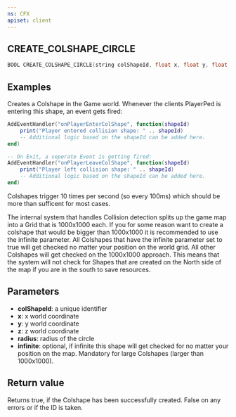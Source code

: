 ```yaml
---
ns: CFX
apiset: client
---
```

## CREATE_COLSHAPE_CIRCLE

```c
BOOL CREATE_COLSHAPE_CIRCLE(string colShapeId, float x, float y, float z, float radius, bool infinite = false);
```

## Examples

Creates a Colshape in the Game world. Whenever the clients PlayerPed is entering this shape, an event gets fired:

```lua
AddEventHandler("onPlayerEnterColShape", function(shapeId)
    print("Player entered collision shape: " .. shapeId)
    -- Additional logic based on the shapeId can be added here.
end)

-- On Exit, a seperate Event is getting fired:
AddEventHandler("onPlayerLeaveColShape", function(shapeId)
    print("Player left collision shape: " .. shapeId)
    -- Additional logic based on the shapeId can be added here.
end)
```

Colshapes trigger 10 times per second (so every 100ms) which should be more than sufficent for most cases.

The internal system that handles Collision detection splits up the game map into a Grid that is 1000x1000 each.
If you for some reason want to create a colshape that would be bigger than 1000x1000 it is recommended to use the
infinite parameter.
All Colshapes that have the infinite parameter set to true will get checked no matter your position on the
world grid. All other Colshapes will get checked on the 1000x1000 approach. This means that the system will not check for
Shapes that are created on the North side of the map if you are in the south to save resources.

## Parameters
* **colShapeId**: a unique identifier
* **x**: x world coordinate
* **y**: y world coordinate
* **z**: z world coordinate
* **radius**: radius of the circle
* **infinite**: optional, if infinite this shape will get checked for no matter your position on the map. Mandatory for large Colshapes (larger than 1000x1000).

## Return value
Returns true, if the Colshape has been successfully created. False on any errors or if the ID is taken.